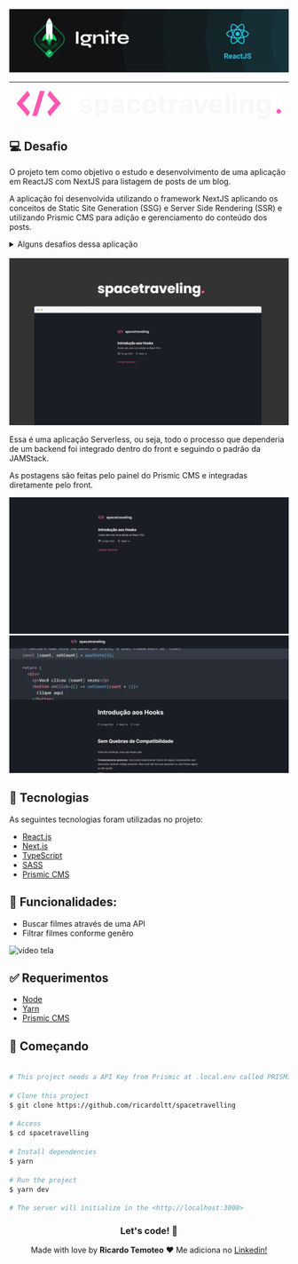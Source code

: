 <img alt="ignite" src="./.github/background.png" />

___

<div align="center">
    <img alt="logo" src="./.github/logo.svg">
</div>

## 💻 Desafio

O projeto tem como objetivo o estudo e desenvolvimento de uma aplicação em ReactJS com NextJS para listagem de posts de um blog.

A aplicação foi desenvolvida utilizando o framework NextJS aplicando os conceitos de Static Site Generation (SSG) e Server Side Rendering (SSR) e utilizando Prismic CMS para adição e gerenciamento do conteúdo dos posts.

<details>
<summary>Alguns desafios dessa aplicação</summary>

- Estilizações global e individuais;
- Importação de fontes Google;
- Paginação de posts;
- Cálculo de tempo estimado de leitura do post;
- Geração de páginas estáticas com os métodos `getStaticProps` e `getStaticPaths`;
- Formatação de datas com `date-fns`;
- Uso de ícones com `react-icons`;
- Requisições HTTP com `fetch`;
- Entre outros.
-
</details>
<br>

<img alt="exemplo da tela" src="./.github/1.jpeg" />

Essa é uma aplicação Serverless, ou seja, todo o processo que dependeria de um backend foi integrado dentro do front e seguindo o padrão da JAMStack.

As postagens são feitas pelo painel do Prismic CMS e integradas diretamente pelo front.

<img alt="exemplo da tela" src="./.github/first-example-screen.png" />
<img alt="exemplo da tela2" src="./.github/second-example-screen.png" />

## :rocket: Tecnologias

As seguintes tecnologias foram utilizadas no projeto:

- [React.js](https://pt-br.reactjs.org/)
- [Next.js](https://nextjs.org/)
- [TypeScript](https://www.typescriptlang.org/)
- [SASS](https://sass-lang.com/)
- [Prismic CMS](https://prismic.io/)

## 🔖 Funcionalidades:
- Buscar filmes através de uma API
- Filtrar filmes conforme genêro

![vídeo tela](https://github.com/ricardoltt/spacetravelling/blob/main/.github/gif-site.gif)

## :white_check_mark: Requerimentos

- [Node](https://nodejs.org/en/)
- [Yarn](https://yarnpkg.com/lang/en/)
- [Prismic CMS](https://prismic.io)

## :checkered_flag: Começando

```bash

# This project needs a API Key from Prismic at .local.env called PRISMIC_API_ENDPOINT

# Clone this project
$ git clone https://github.com/ricardoltt/spacetravelling

# Access
$ cd spacetravelling

# Install dependencies
$ yarn

# Run the project
$ yarn dev

# The server will initialize in the <http://localhost:3000>
```

<div align="center">

### Let's code! 🚀

Made with love by **Ricardo Temoteo** ❤️ Me adiciona no [Linkedin!](https://www.linkedin.com/in/ricardoltt/)

</div>

